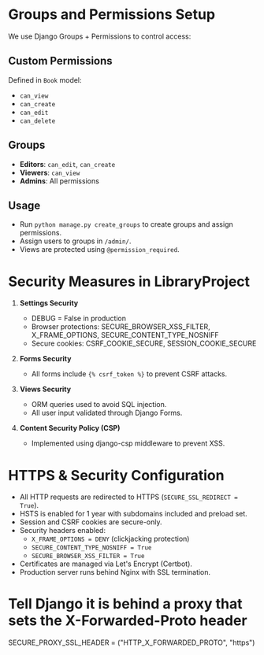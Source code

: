 # Groups and Permissions Setup

We use Django Groups + Permissions to control access:

## Custom Permissions
Defined in `Book` model:
- `can_view`
- `can_create`
- `can_edit`
- `can_delete`

## Groups
- **Editors**: `can_edit`, `can_create`
- **Viewers**: `can_view`
- **Admins**: All permissions

## Usage
- Run `python manage.py create_groups` to create groups and assign permissions.
- Assign users to groups in `/admin/`.
- Views are protected using `@permission_required`.


# Security Measures in LibraryProject

1. **Settings Security**
   - DEBUG = False in production
   - Browser protections: SECURE_BROWSER_XSS_FILTER, X_FRAME_OPTIONS, SECURE_CONTENT_TYPE_NOSNIFF
   - Secure cookies: CSRF_COOKIE_SECURE, SESSION_COOKIE_SECURE

2. **Forms Security**
   - All forms include `{% csrf_token %}` to prevent CSRF attacks.

3. **Views Security**
   - ORM queries used to avoid SQL injection.
   - All user input validated through Django Forms.

4. **Content Security Policy (CSP)**
   - Implemented using django-csp middleware to prevent XSS.


# HTTPS & Security Configuration

- All HTTP requests are redirected to HTTPS (`SECURE_SSL_REDIRECT = True`).
- HSTS is enabled for 1 year with subdomains included and preload set.
- Session and CSRF cookies are secure-only.
- Security headers enabled:
  - `X_FRAME_OPTIONS = DENY` (clickjacking protection)
  - `SECURE_CONTENT_TYPE_NOSNIFF = True`
  - `SECURE_BROWSER_XSS_FILTER = True`
- Certificates are managed via Let's Encrypt (Certbot).
- Production server runs behind Nginx with SSL termination.
# Tell Django it is behind a proxy that sets the X-Forwarded-Proto header
SECURE_PROXY_SSL_HEADER = ("HTTP_X_FORWARDED_PROTO", "https")
